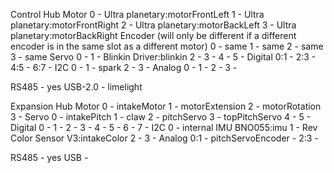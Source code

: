 Control Hub
Motor
0 - Ultra planetary:motorFrontLeft
1 - Ultra planetary:motorFrontRight
2 - Ultra planetary:motorBackLeft
3 - Ultra planetary:motorBackRight
Encoder (will only be different if a different encoder is in the same slot as a different motor)
0 - same
1 - same
2 - same
3 - same
Servo
0 -
1 - Blinkin Driver:blinkin
2 -
3 -
4 -
5 -
Digital
0:1 -
2:3 -
4:5 -
6:7 -
I2C
0 -
1 - spark
2 -
3 -
Analog
0 -
1 -
2 -
3 -

RS485 - yes
USB-2.0 - limelight

Expansion Hub
Motor
0 - intakeMotor
1 - motorExtension
2 - motorRotation
3 -
Servo
0 - intakePitch
1 - claw
2 - pitchServo
3 - topPitchServo
4 -
5 -
Digital
0 -
1 -
2 -
3 -
4 -
5 -
6 -
7 -
I2C
0 - internal IMU BNO055:imu
1 - Rev Color Sensor V3:intakeColor
2 -
3 -
Analog
0:1 - pitchServoEncoder -
2:3 -

RS485 - yes
USB - 